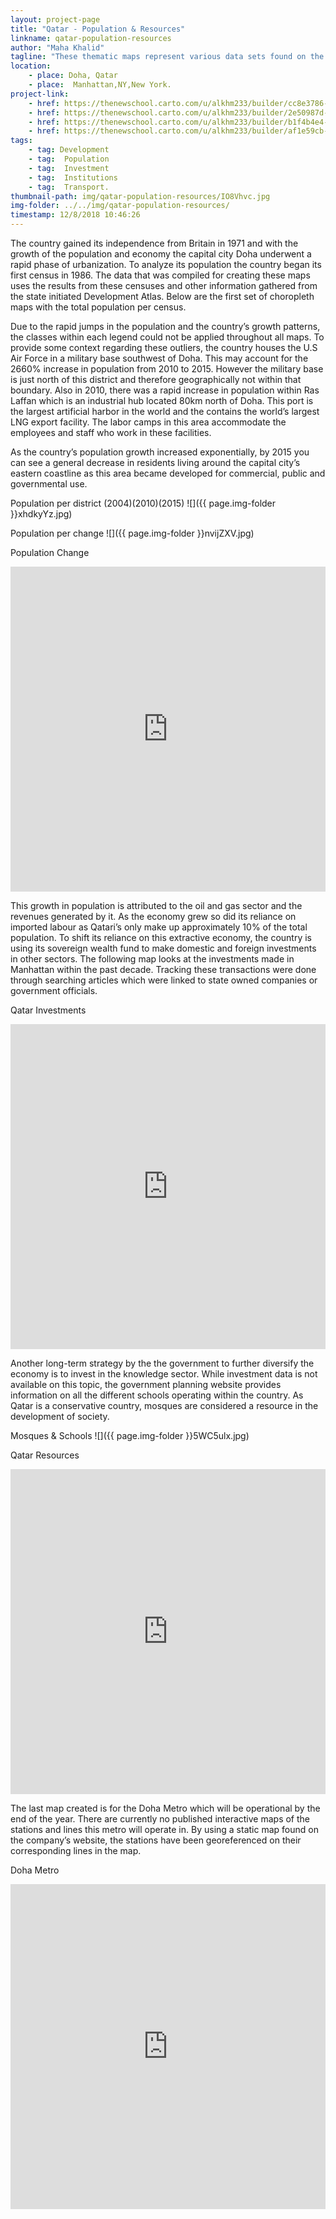 ```yaml
---
layout: project-page
title: "Qatar - Population & Resources"
linkname: qatar-population-resources
author: "Maha Khalid"
tagline: "These thematic maps represent various data sets found on the state of Qatar."
location:
    - place: Doha, Qatar
    - place:  Manhattan,NY,New York.
project-link:
    - href: https://thenewschool.carto.com/u/alkhm233/builder/cc8e3786-d41c-4e46-8d7e-8936114b3519/embed
    - href: https://thenewschool.carto.com/u/alkhm233/builder/2e50987d-630e-47c4-9f2b-3cbee6b89da0/embed
    - href: https://thenewschool.carto.com/u/alkhm233/builder/b1f4b4e4-1ca4-4b9c-8808-5e3c587f131d/embed
    - href: https://thenewschool.carto.com/u/alkhm233/builder/af1e59cb-0f82-4619-94a4-e1386e8b6e36/embed
tags:
    - tag: Development
    - tag:  Population
    - tag:  Investment
    - tag:  Institutions
    - tag:  Transport.
thumbnail-path: img/qatar-population-resources/IO8Vhvc.jpg
img-folder: ../../img/qatar-population-resources/
timestamp: 12/8/2018 10:46:26
---
```

The country gained its independence from Britain in 1971 and with the growth of the population and economy the capital city Doha underwent a rapid phase of urbanization. To analyze its population the country began its first census in 1986. The data that was compiled for creating these maps uses the results from these censuses and other information gathered from the state initiated Development Atlas. Below are the first set of choropleth maps with the total population per census. 

Due to the rapid jumps in the population and the country’s growth patterns, the classes within each legend could not be applied throughout all maps. To provide some context regarding these outliers, the country houses the U.S Air Force in a military base southwest of Doha. This may account for the 2660% increase in population from 2010 to 2015. However the military base is just north of this district and therefore geographically not within that boundary. Also in 2010, there was a rapid increase in population within Ras Laffan which is an industrial hub located 80km north of Doha. This port is the largest artificial harbor in the world and the contains the world’s largest LNG export facility. The labor camps in this area accommodate the employees and staff who work in these facilities. 

As the country’s population growth increased exponentially, by 2015 you can see a general decrease in residents living around the capital city’s eastern coastline as this area became developed for commercial, public and governmental use. 

Population per district (2004)(2010)(2015)
![]({{ page.img-folder }}xhdkyYz.jpg)

Population per change
![]({{ page.img-folder }}nvijZXV.jpg)

Population Change
<iframe width="100%" height="520" frameborder="0" src="https://thenewschool.carto.com/u/alkhm233/builder/2e50987d-630e-47c4-9f2b-3cbee6b89da0/embed" allowfullscreen webkitallowfullscreen mozallowfullscreen oallowfullscreen msallowfullscreen></iframe>

This growth in population is attributed to the oil and gas sector and the revenues generated by it. As the economy grew so did its reliance on imported labour as Qatari’s only make up approximately 10% of the total population. To shift its reliance on this extractive economy, the country is using its sovereign wealth fund to make domestic and foreign investments in other sectors. The following map looks at the investments made in Manhattan within the past decade. Tracking these transactions were done through searching articles which were linked to state owned companies or government officials. 

Qatar Investments
<iframe width="100%" height="520" frameborder="0" src="https://thenewschool.carto.com/u/alkhm233/builder/b1f4b4e4-1ca4-4b9c-8808-5e3c587f131d/embed" allowfullscreen webkitallowfullscreen mozallowfullscreen oallowfullscreen msallowfullscreen></iframe>

Another long-term strategy by the the government to further diversify the economy is to invest in the knowledge sector. While investment data is not available on this topic, the government planning website provides information on all the different schools operating within the country. As Qatar is a conservative country, mosques are considered a resource in the development of society. 

Mosques & Schools
![]({{ page.img-folder }}5WC5ulx.jpg)

Qatar Resources
<iframe width="100%" height="520" frameborder="0" src="https://thenewschool.carto.com/u/alkhm233/builder/af1e59cb-0f82-4619-94a4-e1386e8b6e36/embed" allowfullscreen webkitallowfullscreen mozallowfullscreen oallowfullscreen msallowfullscreen></iframe>

The last map created is for the Doha Metro which will be operational by the end of the year. There are currently no published interactive maps of the stations and lines this metro will operate in. By using a static map found on the company’s website, the stations have been georeferenced on their corresponding lines in the map. 

Doha Metro
<iframe width="100%" height="520" frameborder="0" src="https://thenewschool.carto.com/u/alkhm233/builder/cc8e3786-d41c-4e46-8d7e-8936114b3519/embed" allowfullscreen webkitallowfullscreen mozallowfullscreen oallowfullscreen msallowfullscreen></iframe>
